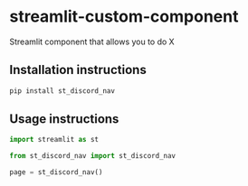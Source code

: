 # streamlit-custom-component

Streamlit component that allows you to do X

## Installation instructions

```sh
pip install st_discord_nav
```

## Usage instructions

```python
import streamlit as st

from st_discord_nav import st_discord_nav

page = st_discord_nav()

```
